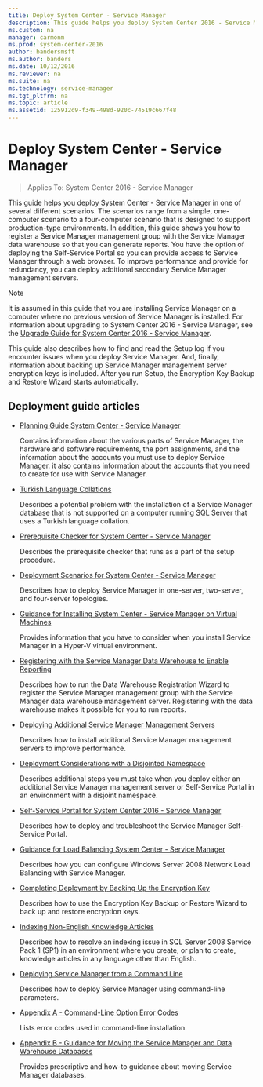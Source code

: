 ```yaml
---
title: Deploy System Center - Service Manager
description: This guide helps you deploy System Center 2016 - Service Manager in one of several different scenarios.
ms.custom: na
manager: carmonm
ms.prod: system-center-2016
author: bandersmsft
ms.author: banders
ms.date: 10/12/2016
ms.reviewer: na
ms.suite: na
ms.technology: service-manager
ms.tgt_pltfrm: na
ms.topic: article
ms.assetid: 125912d9-f349-498d-920c-74519c667f48
---
```


# Deploy System Center - Service Manager

>Applies To: System Center 2016 - Service Manager

This guide helps you deploy System Center - Service Manager in one of several different scenarios. The scenarios range from a simple, one\-computer scenario to a four\-computer scenario that is designed to support production\-type environments. In addition, this guide shows you how to register a Service Manager management group with the Service Manager data warehouse so that you can generate reports. You have the option of deploying the Self-Service Portal so you can provide access to Service Manager through a web browser. To improve performance and provide for redundancy, you can deploy additional secondary Service Manager management servers.  

> [!NOTE]  
>  It is assumed in this guide that you are installing Service Manager on a computer where no previous version of Service Manager is installed. For information about upgrading to System Center 2016 - Service Manager, see the [Upgrade Guide for System Center 2016 - Service Manager](http://go.microsoft.com/fwlink/p/?LinkID=209667).  

 This guide also describes how to find and read the Setup log if you encounter issues when you deploy Service Manager. And, finally, information about backing up Service Manager management server encryption keys is included. After you run Setup, the Encryption Key Backup and Restore Wizard starts automatically.  

## Deployment guide articles  

-   [Planning Guide System Center - Service Manager](../plan/plan-planning-for-system-center-2016-service-manager.md)  

     Contains information about the various parts of Service Manager, the hardware and software requirements, the port assignments, and the information about the accounts you must use to deploy Service Manager. it also contains information about the accounts that you need to create for use with Service Manager.

-   [Turkish Language Collations](deploy-turkish-language-collations.md)  

     Describes a potential problem with the installation of a Service Manager database that is not supported on a computer running SQL&nbsp;Server that uses a Turkish language collation.  

-   [Prerequisite Checker for System Center - Service Manager](deploy-prerequisite-checker-for-system-center-2016-service-manager.md)  

     Describes the prerequisite checker that runs as a part of the setup procedure.  

-   [Deployment Scenarios for System Center - Service Manager](deploy-deployment-scenarios-for-system-center-2016-service-manager.md)  

     Describes how to deploy Service Manager in one\-server, two\-server, and four\-server topologies.  

-   [Guidance for Installing System Center - Service Manager on Virtual Machines](deploy-guidance-for-installing-system-center-2016-service-manager-on-virtual-machines.md)  

     Provides information that you have to consider when you install Service Manager in a Hyper\-V virtual environment.  

-   [Registering with the Service Manager Data Warehouse to Enable Reporting](deploy-registering-with-the-service-manager-data-warehouse-to-enable-reporting.md)  

     Describes how to run the Data Warehouse Registration Wizard to register the Service Manager management group with the Service Manager data warehouse management server. Registering with the data warehouse makes it possible for you to run reports.  

-   [Deploying Additional Service Manager Management Servers](deploy-deploying-additional-service-manager-management-servers.md)  

     Describes how to install additional Service Manager management servers to improve performance.  

-   [Deployment Considerations with a Disjointed Namespace](deploy-deployment-considerations-with-a-disjointed-namespace.md)  

     Describes additional steps you must take when you deploy either an additional Service Manager management server or Self-Service Portal in an environment with a disjoint namespace.  

-   [Self\-Service Portal for System Center 2016 - Service Manager](deploy-deploy-the-self-service-portal-for-service-manager.md)  

     Describes how to deploy and troubleshoot the Service Manager Self-Service Portal.  

-   [Guidance for Load Balancing System Center - Service Manager](deploy-guidance-for-load-balancing-system-center-2016-service-manager.md)  

     Describes how you can configure Windows&nbsp;Server&nbsp;2008 Network Load Balancing with Service Manager.  

-   [Completing Deployment by Backing Up the Encryption Key](deploy-completing-deployment-by-backing-up-the-encryption-key.md)  

     Describes how to use the Encryption Key Backup or Restore Wizard to back up and restore encryption keys.  

-   [Indexing Non\-English Knowledge Articles](deploy-indexing-non-english-knowledge-articles.md)  

     Describes how to resolve an indexing issue in SQL&nbsp;Server&nbsp;2008 Service Pack&nbsp;1 \(SP1\) in an environment where you create, or plan to create, knowledge articles in any language other than English.  

-   [Deploying Service Manager from a Command Line](deploy-deploying-service-manager-from-a-command-line.md)  

     Describes how to deploy Service Manager using command\-line parameters.  

-   [Appendix A \- Command\-Line Option Error Codes](deploy-appendix-a-command-line-option-error-codes.md)  

     Lists error codes used in command\-line installation.  

-   [Appendix B \- Guidance for Moving the Service Manager and Data Warehouse Databases](deploy-appendix-b-guidance-for-moving-the-service-manager-and-data-warehouse-databases.md)  

     Provides prescriptive and how\-to guidance about moving Service Manager databases.  
